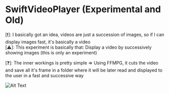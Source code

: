 # SwiftVideoPlayer (Experimental and Old)

[❗]: I basically got an idea, videos are just a succession of images, so if I can display images fast, it's basically a video\
[⚠️]: This experiment is basically that: Display a video by successively showing images (this is only an experiment)

[❓]: The inner workings is pretty simple => Using FFMPG, it cuts the video and save all it's frame in a folder where it will be later read and displayed to the user in a fast and successive way



![Alt Text](https://cdn.discordapp.com/attachments/821086335624282152/1137556814838366318/java_6a4aBtoUVp.gif)

